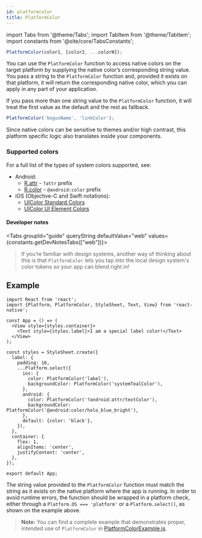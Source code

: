```yaml
---
id: platformcolor
title: PlatformColor
---
```


import Tabs from '@theme/Tabs'; import TabItem from '@theme/TabItem'; import constants from '@site/core/TabsConstants';

```js
PlatformColor(color1, [color2, ...colorN]);
```

You can use the `PlatformColor` function to access native colors on the target platform by supplying the native color’s corresponding string value. You pass a string to the `PlatformColor` function and, provided it exists on that platform, it will return the corresponding native color, which you can apply in any part of your application.

If you pass more than one string value to the `PlatformColor` function, it will treat the first value as the default and the rest as fallback.

```js
PlatformColor('bogusName', 'linkColor');
```

Since native colors can be sensitive to themes and/or high contrast, this platform specific logic also translates inside your components.

### Supported colors

For a full list of the types of system colors supported, see:

- Android:
  - [R.attr](https://developer.android.com/reference/android/R.attr) - `?attr` prefix
  - [R.color](https://developer.android.com/reference/android/R.color) - `@android:color` prefix
- iOS (Objective-C and Swift notations):
  - [UIColor Standard Colors](https://developer.apple.com/documentation/uikit/uicolor/standard_colors)
  - [UIColor UI Element Colors](https://developer.apple.com/documentation/uikit/uicolor/ui_element_colors)

#### Developer notes

<Tabs groupId="guide" queryString defaultValue="web" values={constants.getDevNotesTabs(["web"])}>

<TabItem value="web">

> If you’re familiar with design systems, another way of thinking about this is that `PlatformColor` lets you tap into the local design system's color tokens so your app can blend right in!

</TabItem>
</Tabs>

## Example

```SnackPlayer name=PlatformColor%20Example&supportedPlatforms=android,ios
import React from 'react';
import {Platform, PlatformColor, StyleSheet, Text, View} from 'react-native';

const App = () => (
  <View style={styles.container}>
    <Text style={styles.label}>I am a special label color!</Text>
  </View>
);

const styles = StyleSheet.create({
  label: {
    padding: 16,
    ...Platform.select({
      ios: {
        color: PlatformColor('label'),
        backgroundColor: PlatformColor('systemTealColor'),
      },
      android: {
        color: PlatformColor('?android:attr/textColor'),
        backgroundColor: PlatformColor('@android:color/holo_blue_bright'),
      },
      default: {color: 'black'},
    }),
  },
  container: {
    flex: 1,
    alignItems: 'center',
    justifyContent: 'center',
  },
});

export default App;
```

The string value provided to the `PlatformColor` function must match the string as it exists on the native platform where the app is running. In order to avoid runtime errors, the function should be wrapped in a platform check, either through a `Platform.OS === 'platform'` or a `Platform.select()`, as shown on the example above.

> **Note:** You can find a complete example that demonstrates proper, intended use of `PlatformColor` in [PlatformColorExample.js](https://github.com/facebook/react-native/blob/0.71-stable/packages/rn-tester/js/examples/PlatformColor/PlatformColorExample.js).
